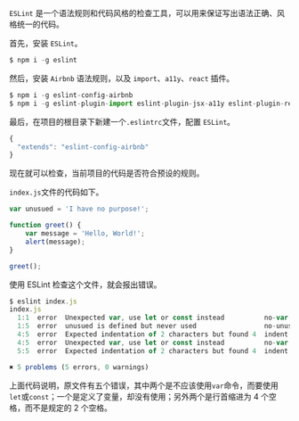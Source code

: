 `ESLint` 是一个语法规则和代码风格的检查工具，可以用来保证写出语法正确、风格统一的代码。

首先，安装 `ESLint`。

```JavaScript
$ npm i -g eslint
```
然后，安装 `Airbnb` 语法规则，以及 `import`、`a11y`、`react` 插件。
```JavaScript
$ npm i -g eslint-config-airbnb
$ npm i -g eslint-plugin-import eslint-plugin-jsx-a11y eslint-plugin-react
```
最后，在项目的根目录下新建一个`.eslintrc`文件，配置 `ESLint`。
```JavaScript
{
  "extends": "eslint-config-airbnb"
}
```
现在就可以检查，当前项目的代码是否符合预设的规则。

`index.js`文件的代码如下。

```JavaScript
var unusued = 'I have no purpose!';

function greet() {
    var message = 'Hello, World!';
    alert(message);
}

greet();
```

使用 ESLint 检查这个文件，就会报出错误。

```javascript
$ eslint index.js
index.js
  1:1  error  Unexpected var, use let or const instead          no-var
  1:5  error  unusued is defined but never used                 no-unused-vars
  4:5  error  Expected indentation of 2 characters but found 4  indent
  4:5  error  Unexpected var, use let or const instead          no-var
  5:5  error  Expected indentation of 2 characters but found 4  indent

✖ 5 problems (5 errors, 0 warnings)
```

上面代码说明，原文件有五个错误，其中两个是不应该使用`var`命令，而要使用`let`或`const`；一个是定义了变量，却没有使用；另外两个是行首缩进为 4 个空格，而不是规定的 2 个空格。